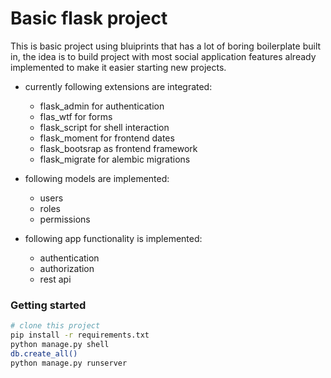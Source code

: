# Basic flask project

This is basic project using bluiprints that has a lot of boring boilerplate built in, the idea is to build project with most social application features already implemented to make it easier starting  new projects.

- currently following extensions are integrated:
  - flask_admin for authentication
  - flas_wtf for forms
  - flask_script for shell interaction
  - flask_moment for frontend dates
  - flask_bootsrap as frontend framework
  - flask_migrate for alembic migrations
  
 - following models are implemented:
   - users
   - roles
   - permissions

- following app functionality is implemented:
  - authentication
  - authorization
  - rest api 

### Getting started

```bash
# clone this project
pip install -r requirements.txt
python manage.py shell 
db.create_all()
python manage.py runserver
```
